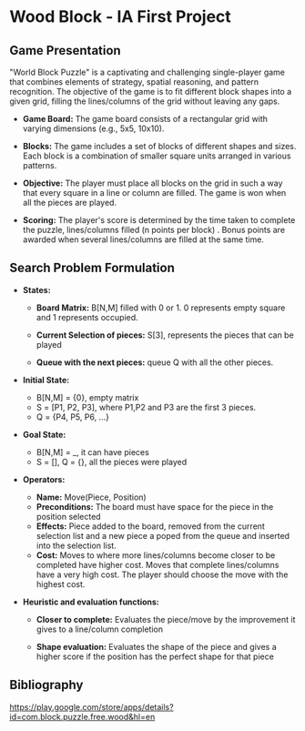 # Wood Block - IA First Project

## Game Presentation

"World Block Puzzle" is a captivating and challenging single-player game that combines elements of strategy, spatial reasoning, and pattern recognition. The objective of the game is to fit different block shapes into a given grid, filling the lines/columns of the grid without leaving any gaps.

- **Game Board:** The game board consists of a rectangular grid with varying dimensions (e.g., 5x5, 10x10).

- **Blocks:** The game includes a set of blocks of different shapes and sizes. Each block is a combination of smaller square units arranged in various patterns.

- **Objective:** The player must place all blocks on the grid in such a way that every square in a line or column are filled. The game is won when all the pieces are played.

- **Scoring:** The player's score is determined by the time taken to complete the puzzle, lines/columns filled (n points per block) . Bonus points are awarded when several lines/columns are filled at the same time.

## Search Problem Formulation

- **States:**
     - **Board Matrix:** B[N,M] filled with 0 or 1. 0 represents empty square and 1 represents occupied.

     - **Current Selection of pieces:** S[3], represents the pieces that can be played

     - **Queue with the next pieces:** queue Q with all the other pieces.

- **Initial State:**
    - B[N,M] = {0}, empty matrix
    - S = [P1, P2, P3], where P1,P2 and P3 are the first 3 pieces.
    - Q = {P4, P5, P6, ...}

- **Goal State:**
    - B[N,M] = _, it can have pieces
    - S = [], Q = {}, all the pieces were played

- **Operators:**
    - **Name:** Move(Piece, Position)
    - **Preconditions:** The board must have space for the piece in the position selected
    - **Effects:** Piece added to the board, removed from the current selection list and a new piece a poped from the queue and inserted into the selection list.
    - **Cost:** Moves to where more lines/columns become closer to be completed have higher cost.
    Moves that complete lines/columns have a very high cost.
    The player should choose the move with the highest cost.

- **Heuristic and evaluation functions:**
    - **Closer to complete:** Evaluates the piece/move by the improvement it gives to a line/column completion

    - **Shape evaluation:**
    Evaluates the shape of the piece and gives a higher score if the position has the perfect shape for that piece

## Bibliography

https://play.google.com/store/apps/details?id=com.block.puzzle.free.wood&hl=en 


